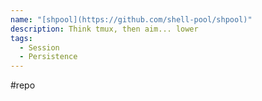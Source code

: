 ```yaml
---
name: "[shpool](https://github.com/shell-pool/shpool)"
description: Think tmux, then aim... lower
tags:
  - Session
  - Persistence
---
```

#repo